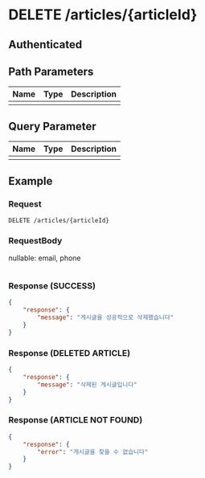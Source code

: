 # DELETE /articles/{articleId}
## Authenticated

## Path Parameters

| Name | Type | Description |
| --- | --- | --- |
|  |  |  |

## Query Parameter

| Name | Type | Description |
| --- | --- | --- |
|  |  |  |

## Example

### Request

```
DELETE /articles/{articleId}
```

### RequestBody

nullable: email, phone

```json

```

### Response (SUCCESS)

```json
{
    "response": {
        "message": "게시글을 성공적으로 삭제했습니다"
    }
}
```

### Response (DELETED ARTICLE)

```json
{
    "response": {
        "message": "삭제된 게시글입니다"
    }
}
```

### Response (ARTICLE NOT FOUND)

```json
{
    "response": {
        "error": "게시글을 찾을 수 없습니다"
    }
}
```